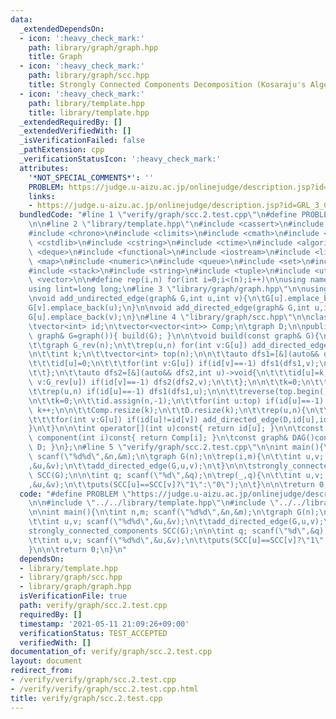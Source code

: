 ```yaml
---
data:
  _extendedDependsOn:
  - icon: ':heavy_check_mark:'
    path: library/graph/graph.hpp
    title: Graph
  - icon: ':heavy_check_mark:'
    path: library/graph/scc.hpp
    title: Strongly Connected Components Decomposition (Kosaraju's Algorithm)
  - icon: ':heavy_check_mark:'
    path: library/template.hpp
    title: library/template.hpp
  _extendedRequiredBy: []
  _extendedVerifiedWith: []
  _isVerificationFailed: false
  _pathExtension: cpp
  _verificationStatusIcon: ':heavy_check_mark:'
  attributes:
    '*NOT_SPECIAL_COMMENTS*': ''
    PROBLEM: https://judge.u-aizu.ac.jp/onlinejudge/description.jsp?id=GRL_3_C
    links:
    - https://judge.u-aizu.ac.jp/onlinejudge/description.jsp?id=GRL_3_C
  bundledCode: "#line 1 \"verify/graph/scc.2.test.cpp\"\n#define PROBLEM \"https://judge.u-aizu.ac.jp/onlinejudge/description.jsp?id=GRL_3_C\"\
    \n\n#line 2 \"library/template.hpp\"\n#include <cassert>\n#include <cctype>\n\
    #include <chrono>\n#include <climits>\n#include <cmath>\n#include <cstdio>\n#include\
    \ <cstdlib>\n#include <cstring>\n#include <ctime>\n#include <algorithm>\n#include\
    \ <deque>\n#include <functional>\n#include <iostream>\n#include <limits>\n#include\
    \ <map>\n#include <numeric>\n#include <queue>\n#include <set>\n#include <sstream>\n\
    #include <stack>\n#include <string>\n#include <tuple>\n#include <utility>\n#include\
    \ <vector>\n\n#define rep(i,n) for(int i=0;i<(n);i++)\n\nusing namespace std;\n\
    using lint=long long;\n#line 3 \"library/graph/graph.hpp\"\n\nusing graph=vector<vector<int>>;\n\
    \nvoid add_undirected_edge(graph& G,int u,int v){\n\tG[u].emplace_back(v);\n\t\
    G[v].emplace_back(u);\n}\n\nvoid add_directed_edge(graph& G,int u,int v){\n\t\
    G[u].emplace_back(v);\n}\n#line 4 \"library/graph/scc.hpp\"\n\nclass strongly_connected_components{\n\
    \tvector<int> id;\n\tvector<vector<int>> Comp;\n\tgraph D;\n\npublic:\n\tstrongly_connected_components(const\
    \ graph& G=graph()){ build(G); }\n\n\tvoid build(const graph& G){\n\t\tint n=G.size();\n\
    \t\tgraph G_rev(n);\n\t\trep(u,n) for(int v:G[u]) add_directed_edge(G_rev,v,u);\n\
    \n\t\tint k;\n\t\tvector<int> top(n);\n\n\t\tauto dfs1=[&](auto&& dfs1,int u)->void{\n\
    \t\t\tid[u]=0;\n\t\t\tfor(int v:G[u]) if(id[v]==-1) dfs1(dfs1,v);\n\t\t\ttop[k++]=u;\n\
    \t\t};\n\t\tauto dfs2=[&](auto&& dfs2,int u)->void{\n\t\t\tid[u]=k;\n\t\t\tfor(int\
    \ v:G_rev[u]) if(id[v]==-1) dfs2(dfs2,v);\n\t\t};\n\n\t\tk=0;\n\t\tid.assign(n,-1);\n\
    \t\trep(u,n) if(id[u]==-1) dfs1(dfs1,u);\n\n\t\treverse(top.begin(),top.end());\n\
    \n\t\tk=0;\n\t\tid.assign(n,-1);\n\t\tfor(int u:top) if(id[u]==-1) dfs2(dfs2,u),\
    \ k++;\n\n\t\tComp.resize(k);\n\t\tD.resize(k);\n\t\trep(u,n){\n\t\t\tComp[id[u]].emplace_back(u);\n\
    \t\t\tfor(int v:G[u]) if(id[u]!=id[v]) add_directed_edge(D,id[u],id[v]);\n\t\t\
    }\n\t}\n\n\tint operator[](int u)const{ return id[u]; }\n\n\tconst vector<int>&\
    \ component(int i)const{ return Comp[i]; }\n\tconst graph& DAG()const{ return\
    \ D; }\n};\n#line 5 \"verify/graph/scc.2.test.cpp\"\n\nint main(){\n\tint n,m;\
    \ scanf(\"%d%d\",&n,&m);\n\tgraph G(n);\n\trep(i,m){\n\t\tint u,v; scanf(\"%d%d\"\
    ,&u,&v);\n\t\tadd_directed_edge(G,u,v);\n\t}\n\n\tstrongly_connected_components\
    \ SCC(G);\n\n\tint q; scanf(\"%d\",&q);\n\trep(_,q){\n\t\tint u,v; scanf(\"%d%d\"\
    ,&u,&v);\n\t\tputs(SCC[u]==SCC[v]?\"1\":\"0\");\n\t}\n\n\treturn 0;\n}\n"
  code: "#define PROBLEM \"https://judge.u-aizu.ac.jp/onlinejudge/description.jsp?id=GRL_3_C\"\
    \n\n#include \"../../library/template.hpp\"\n#include \"../../library/graph/scc.hpp\"\
    \n\nint main(){\n\tint n,m; scanf(\"%d%d\",&n,&m);\n\tgraph G(n);\n\trep(i,m){\n\
    \t\tint u,v; scanf(\"%d%d\",&u,&v);\n\t\tadd_directed_edge(G,u,v);\n\t}\n\n\t\
    strongly_connected_components SCC(G);\n\n\tint q; scanf(\"%d\",&q);\n\trep(_,q){\n\
    \t\tint u,v; scanf(\"%d%d\",&u,&v);\n\t\tputs(SCC[u]==SCC[v]?\"1\":\"0\");\n\t\
    }\n\n\treturn 0;\n}\n"
  dependsOn:
  - library/template.hpp
  - library/graph/scc.hpp
  - library/graph/graph.hpp
  isVerificationFile: true
  path: verify/graph/scc.2.test.cpp
  requiredBy: []
  timestamp: '2021-05-11 21:09:26+09:00'
  verificationStatus: TEST_ACCEPTED
  verifiedWith: []
documentation_of: verify/graph/scc.2.test.cpp
layout: document
redirect_from:
- /verify/verify/graph/scc.2.test.cpp
- /verify/verify/graph/scc.2.test.cpp.html
title: verify/graph/scc.2.test.cpp
---
```

